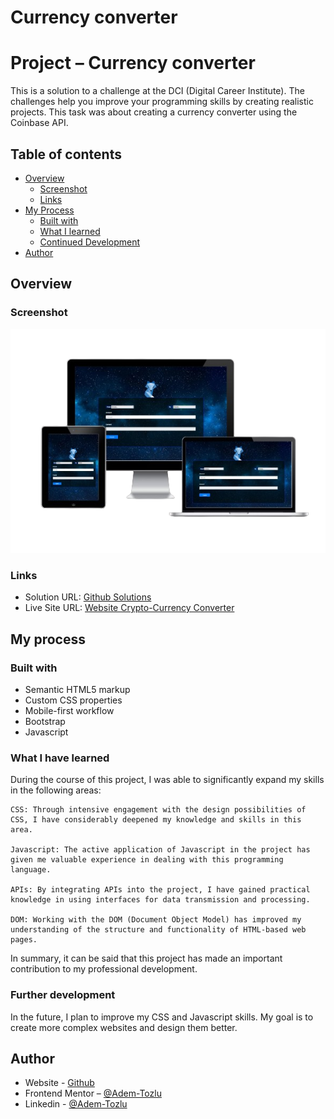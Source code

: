 # Currency converter

# Project – Currency converter

This is a solution to a challenge at the DCI (Digital Career Institute). The challenges help you improve your programming skills by creating realistic projects. This task was about creating a currency converter using the Coinbase API.


## Table of contents

- [Overview](#Overview)
  - [Screenshot](#screenshot)
  - [Links](#links)
- [My Process](#my-process)
  - [Built with](#built-with)
  - [What I learned](#what-i-learned)
  - [Continued Development](#continued-development)
- [Author](#Author)



## Overview

### Screenshot

![Screenshot](images/Crypto-removebg-preview.png)

### Links

- Solution URL: [Github Solutions](https://github.com/Adem-Tozlu/Project-Crypto-Currencyconverter)
- Live Site URL: [Website Crypto-Currency Converter](https://project-crypto-currencyconverter.vercel.app/)

## My process

### Built with

- Semantic HTML5 markup
- Custom CSS properties
- Mobile-first workflow
- Bootstrap
- Javascript


### What I have learned


During the course of this project, I was able to significantly expand my skills in the following areas:

    CSS: Through intensive engagement with the design possibilities of CSS, I have considerably deepened my knowledge and skills in this area.

    Javascript: The active application of Javascript in the project has given me valuable experience in dealing with this programming language.

    APIs: By integrating APIs into the project, I have gained practical knowledge in using interfaces for data transmission and processing.

    DOM: Working with the DOM (Document Object Model) has improved my understanding of the structure and functionality of HTML-based web pages.

In summary, it can be said that this project has made an important contribution to my professional development.


### Further development

In the future, I plan to improve my CSS and Javascript skills. My goal is to create more complex websites and design them better.




## Author

- Website - [Github](https://github.com/Adem-Tozlu)
- Frontend Mentor – [@Adem-Tozlu](https://www.frontendmentor.io/profile/Adem-Tozlu)
- Linkedin - [@Adem-Tozlu](https://www.linkedin.com/in/adem-tozlu-8906b52a5)